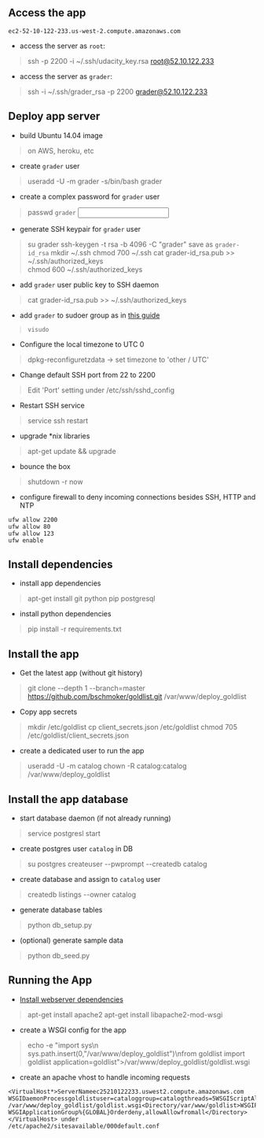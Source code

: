 
## Access the app
`ec2-52-10-122-233.us-west-2.compute.amazonaws.com`

- access the server as `root`:
> ssh -p 2200 -i ~/.ssh/udacity_key.rsa root@52.10.122.233

- access the server as `grader`:
> ssh -i ~/.ssh/grader_rsa -p 2200 grader@52.10.122.233

## Deploy app server

- build Ubuntu 14.04 image
> on AWS, heroku, etc

- create `grader` user
> useradd -U -m grader -s/bin/bash grader 

- create a complex password for `grader` user
> passwd `grader` 
> <input password>

- generate SSH keypair for `grader` user
> su grader
> ssh-keygen -t rsa -b 4096 -C "grader" 
> save as `grader-id_rsa`
> mkdir ~/.ssh chmod 700 ~/.ssh
> cat grader-id_rsa.pub >> ~/.ssh/authorized_keys  
> chmod 600 ~/.ssh/authorized_keys 

- add `grader` user public key to SSH daemon
> cat grader-id_rsa.pub >> ~/.ssh/authorized_keys

- add `grader` to sudoer group as in [this guide](https://access.redhat.com/documentation/en-US/Red_Hat_Enterprise_Linux_OpenStack_Platform/2/html/Getting_Started_Guide/ch02s03.html)
> `visudo`

- Configure the local timezone to UTC 0 
 > dpkg-reconfiguretzdata -> set timezone to 'other / UTC' 

- Change default SSH port from 22 to 2200 
> Edit 'Port' setting under /etc/ssh/sshd_config 

- Restart SSH service
> service ssh restart

- upgrade *nix libraries
 > apt-get update && upgrade

- bounce the box
> shutdown -r now

- configure firewall to deny incoming connections besides SSH, HTTP and NTP

```
ufw allow 2200
ufw allow 80
ufw allow 123
ufw enable
```

## Install dependencies
- install app dependencies
> apt-get install git python pip postgresql 

- install python dependencies 
> pip install -r requirements.txt 

## Install the app

- Get the latest app (without git history)
> git clone --depth 1 --branch=master https://github.com/bschmoker/goldlist.git /var/www/deploy_goldlist 

- Copy app secrets
> mkdir /etc/goldlist
> cp client_secrets.json /etc/goldlist
> chmod 705 /etc/goldlist/client_secrets.json

- create a dedicated user to run the app  
 > useradd -U -m catalog 
 > chown -R catalog:catalog /var/www/deploy_goldlist

## Install the app database

- start database daemon (if not already running)
> service postgresl start

- create postgres user `catalog` in DB
> su postgres
> createuser --pwprompt --createdb catalog
> <enter password>

- create database and assign to `catalog` user
> createdb listings --owner catalog

- generate database tables
> python db_setup.py

- (optional) generate sample data
> python db_seed.py

## Running the App
- [Install webserver dependencies](http://flask.pocoo.org/docs/0.10/deploying/mod_wsgi/)
> apt-get install apache2 
> apt-get install libapache2-mod-wsgi

- create a WSGI config for the app
 >echo -e "import sys\n sys.path.insert(0,"/var/www/deploy_goldlist")\nfrom goldlist import goldlist application=goldlist">/var/www/deploy_goldlist/goldlist.wsgi


- create an apache vhost to handle incoming requests
```
<VirtualHost*>ServerNameec2­52­10­122­233.us­west­2.compute.amazonaws.com
WSGIDaemonProcessgoldlistuser=cataloggroup=catalogthreads=5WSGIScriptAlias/
/var/www/deploy_goldlist/goldlist.wsgi<Directory/var/www/goldlist>WSGIProcessGroupgoldlist
WSGIApplicationGroup%{GLOBAL}Orderdeny,allowAllowfromall</Directory></VirtualHost> under
/etc/apache2/sites­available/000­default.conf
```




